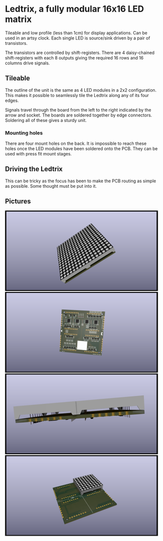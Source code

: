 # Ledtrix, a fully modular 16x16 LED matrix

Tileable and low profile (less than 1cm) for display applications. Can be used in an artsy clock. Each single LED is source/sink driven by a pair of transistors.

The transistors are controlled by shift-registers. There are 4 daisy-chained shift-registers with each 8 outputs giving the required 16 rows and 16 columns drive signals.

## Tileable
The outline of the unit is the same as 4 LED modules in a 2x2 configuration. This makes it possible to seamlessly tile the Ledtrix along any of its four edges.

Signals travel through the board from the left to the right indicated by the arrow and socket. The boards are soldered together by edge connectors. Soldering all of these gives a sturdy unit.

### Mounting holes
There are four mount holes on the back. It is impossible to reach these holes once the LED modules have been soldered onto the PCB. They can be used with press fit mount stages.

## Driving the Ledtrix
This can be tricky as the focus has been to make the PCB routing as simple as possible. Some thought must be put into it.
## Pictures
![Ledtrix, front](./doc/matrix_module_2.png "Front view - with 8x8 LEDs mounted")
![Ledtrix, back](./doc/matrix_module_back.png "Back view - SMD component side")
![Ledtrix, side](./doc/matrix_module_3.png "Side view - profile <1cm thickness")
![Ledtrix, front w. one LED](./doc/matrix_module_oneled.png "Front view - one LED module mounted")